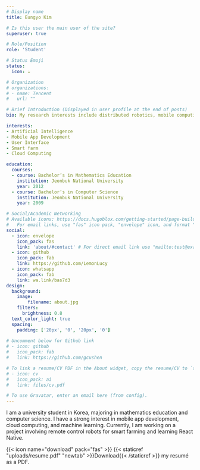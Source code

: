 ```yaml
--- 
# Display name
title: Eungyo Kim

# Is this user the main user of the site?
superuser: true

# Role/Position
role: 'Student'

# Status Emoji
status:
  icon: ☕️

# Organization
# organizations:
# - name: Tencent
#   url: ""

# Brief Introduction (Displayed in user profile at the end of posts)
bio: My research interests include distributed robotics, mobile computing, and programmable matter.

interests:
- Artificial Intelligence
- Mobile App Development
- User Interface
- Smart farm
- Cloud Computing

education:
  courses:
  - course: Bachelor’s in Mathematics Education
    institution: Jeonbuk National University
    year: 2012
  - course: Bachelor’s in Computer Science
    institution: Jeonbuk National University
    year: 2009

# Social/Academic Networking
# Available icons: https://docs.hugoblox.com/getting-started/page-builder/#icons
#   For email links, use "fas" icon pack, "envelope" icon, and format "mailto:your-email@example.com".
social:
  - icon: envelope
    icon_pack: fas
    link: 'about/#contact' # For direct email link use "mailto:test@example.org".
  - icon: github
    icon_pack: fab
    link: https://github.com/LemonLucy
  - icon: whatsapp
    icon_pack: fab
    link: wa.link/bas7d3
design:
  background:
    image:
        filename: about.jpg
    filters:
      brightness: 0.8
  text_color_light: true
  spacing:
    padding: ['20px', '0', '20px', '0']
        
# Uncomment below for Github link
# - icon: github
#   icon_pack: fab
#   link: https://github.com/gcushen

# To link a resume/CV PDF in the About widget, copy the resume/CV to `static/files/cv.pdf` and uncomment below.
# - icon: cv
#   icon_pack: ai
#   link: files/cv.pdf

# To use Gravatar, enter an email here (from config).
---
```

I am a university student in Korea, majoring in mathematics education and computer science. I have a strong interest in mobile app development, cloud computing, and machine learning. Currently, I am working on a project involving remote control robots for smart farming and learning React Native.

{{< icon name="download" pack="fas" >}} {{< staticref "uploads/resume.pdf" "newtab" >}}Download{{< /staticref >}} my resumé as a PDF.
